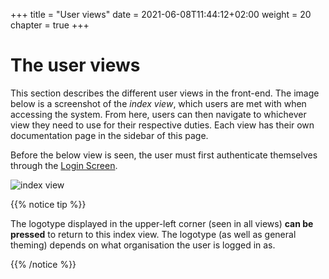 +++
title = "User views"
date =  2021-06-08T11:44:12+02:00
weight = 20
chapter = true
+++

# The user views

This section describes the different user views in the front-end. The image below is a screenshot of the *index view*, which users are met with when accessing the system. From here, users can then navigate to whichever view they need to use for their respective duties. Each view has their own documentation page in the sidebar of this page.

Before the below view is seen, the user must first authenticate themselves through the [Login Screen](./login).

![index view](/images/ordsys/views/index.png)

{{% notice tip %}}

The logotype displayed in the upper-left corner (seen in all views) **can be pressed** to return to this index view. The logotype (as well as general theming) depends on what organisation the user is logged in as.

{{% /notice %}}
